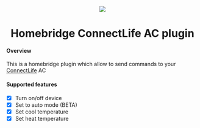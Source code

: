 <p align="center">
  <img src="https://i.imgur.com/QLxEwju.png">
</p>

<span align="center">

# Homebridge ConnectLife AC plugin

</span>

#### Overview

This is a homebridge plugin which allow to send commands to your <a href="https://en.connectlife.io/">ConnectLife</a> AC

#### Supported features

- [x] Turn on/off device
- [x] Set to auto mode (BETA)
- [x] Set cool temperature
- [x] Set heat temperature
